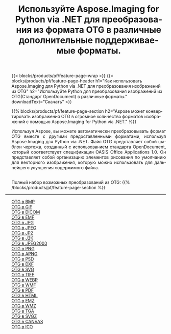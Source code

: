 ﻿---
title: Используйте Aspose.Imaging for Python via .NET для преобразования из формата OTG в различные дополнительные поддерживаемые форматы. 
weight: 3920
url: /ru/python-net/conversion/from/otg 
lang: ru
langdirlevel: 2
locales: zh-hans,ja,it,ru,de,es,fr,nl,id,lt,pl,pt,vi,tr,ko,zh-hant,ar,hi,th,sv,cs,uk,he
description: Вы можете быстро преобразовать OTG(Стандарт OpenDocument) в различные форматы, используя Aspose.Imaging for Python via .NET.
---

{{< blocks/products/pf/feature-page-wrap >}}
{{< blocks/products/pf/feature-page-header h1="Как использовать Aspose.Imaging для Python via .NET для преобразования изображений из OTG" h2="Используйте Python для преобразования изображений из OTG(Стандарт OpenDocument) в различные форматы." downloadText="Скачать" >}}


{{% blocks/products/pf/feature-page-section  h2="Aspose может конвертировать изображения OTG в огромное количество форматов изображений с помощью Aspose.Imaging for Python via .NET." %}}
<p align=justify>Используя Aspose, вы можете автоматически преобразовывать формат OTG вместе с другими предоставленными форматами, используя Aspose.Imaging для Python via .NET. Файл OTG представляет собой шаблон чертежа, созданный с использованием стандарта OpenDocument, который соответствует спецификации OASIS Office Applications 1.0. Он представляет собой организацию элементов рисования по умолчанию для векторного изображения, которую можно использовать для дальнейшего улучшения содержимого файла.</p>
<br/>
Полный набор возможных преобразований из OTG:
{{% /blocks/products/pf/feature-page-section %}}
<div class="container-fluid productfamilypage bg-gray">
    <div class="convertypes bg-gray agp-content section">
        <div class="container">
		<hr style="margin-left:-20px;"/>
		<div class="row other-converters">
		    <div class='col-md-2 other-converter remove-lp remove-rp'><a href="/imaging/ru/python-net/conversion/otg-to-bmp" >OTG в BMP</a></div><div class='col-md-2 other-converter remove-lp remove-rp'><a href="/imaging/ru/python-net/conversion/otg-to-gif" >OTG в GIF</a></div><div class='col-md-2 other-converter remove-lp remove-rp'><a href="/imaging/ru/python-net/conversion/otg-to-dicom" >OTG в DICOM</a></div><div class='col-md-2 other-converter remove-lp remove-rp'><a href="/imaging/ru/python-net/conversion/otg-to-emf" >OTG в EMF</a></div><div class='col-md-2 other-converter remove-lp remove-rp'><a href="/imaging/ru/python-net/conversion/otg-to-jpg" >OTG в JPG</a></div><div class='col-md-2 other-converter remove-lp remove-rp'><a href="/imaging/ru/python-net/conversion/otg-to-jpeg" >OTG в JPEG</a></div><div class='col-md-2 other-converter remove-lp remove-rp'><a href="/imaging/ru/python-net/conversion/otg-to-jp2" >OTG в JP2</a></div><div class='col-md-2 other-converter remove-lp remove-rp'><a href="/imaging/ru/python-net/conversion/otg-to-j2k" >OTG в J2K</a></div><div class='col-md-2 other-converter remove-lp remove-rp'><a href="/imaging/ru/python-net/conversion/otg-to-jpeg2000" >OTG в JPEG2000</a></div><div class='col-md-2 other-converter remove-lp remove-rp'><a href="/imaging/ru/python-net/conversion/otg-to-png" >OTG в PNG</a></div><div class='col-md-2 other-converter remove-lp remove-rp'><a href="/imaging/ru/python-net/conversion/otg-to-apng" >OTG в APNG</a></div><div class='col-md-2 other-converter remove-lp remove-rp'><a href="/imaging/ru/python-net/conversion/otg-to-psd" >OTG в PSD</a></div><div class='col-md-2 other-converter remove-lp remove-rp'><a href="/imaging/ru/python-net/conversion/otg-to-dxf" >OTG в DXF</a></div><div class='col-md-2 other-converter remove-lp remove-rp'><a href="/imaging/ru/python-net/conversion/otg-to-svg" >OTG в SVG</a></div><div class='col-md-2 other-converter remove-lp remove-rp'><a href="/imaging/ru/python-net/conversion/otg-to-tiff" >OTG в TIFF</a></div><div class='col-md-2 other-converter remove-lp remove-rp'><a href="/imaging/ru/python-net/conversion/otg-to-webp" >OTG в WEBP</a></div><div class='col-md-2 other-converter remove-lp remove-rp'><a href="/imaging/ru/python-net/conversion/otg-to-wmf" >OTG в WMF</a></div><div class='col-md-2 other-converter remove-lp remove-rp'><a href="/imaging/ru/python-net/conversion/otg-to-pdf" >OTG в PDF</a></div><div class='col-md-2 other-converter remove-lp remove-rp'><a href="/imaging/ru/python-net/conversion/otg-to-html" >OTG в HTML</a></div><div class='col-md-2 other-converter remove-lp remove-rp'><a href="/imaging/ru/python-net/conversion/otg-to-emz" >OTG в EMZ</a></div><div class='col-md-2 other-converter remove-lp remove-rp'><a href="/imaging/ru/python-net/conversion/otg-to-wmz" >OTG в WMZ</a></div><div class='col-md-2 other-converter remove-lp remove-rp'><a href="/imaging/ru/python-net/conversion/otg-to-tga" >OTG в TGA</a></div><div class='col-md-2 other-converter remove-lp remove-rp'><a href="/imaging/ru/python-net/conversion/otg-to-svgz" >OTG в SVGZ</a></div><div class='col-md-2 other-converter remove-lp remove-rp'><a href="/imaging/ru/python-net/conversion/otg-to-canvas" >OTG в CANVAS</a></div><div class='col-md-2 other-converter remove-lp remove-rp'><a href="/imaging/ru/python-net/conversion/otg-to-ico" >OTG в ICO</a></div>
                </div>
        </div>
    </div>
</div>
<br/>

